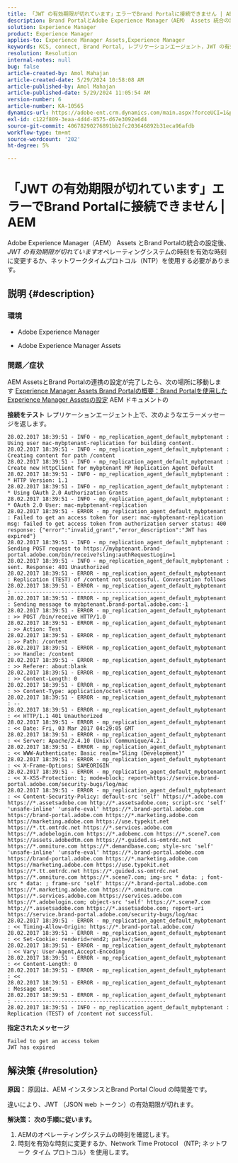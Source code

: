 ```yaml
---
title: 「JWT の有効期限が切れています」エラーでBrand Portalに接続できません | AEM
description: Brand PortalとAdobe Experience Manager（AEM） Assets 統合の設定後に発生した問題のトラブルシューティング方法について説明します。
solution: Experience Manager
product: Experience Manager
applies-to: Experience Manager Assets,Experience Manager
keywords: KCS, connect, Brand Portal, レプリケーションエージェント，JWT の有効期限が切れました，AEM, Adobe Experience Manager, 6.2, エラー，JSON web トークン
resolution: Resolution
internal-notes: null
bug: false
article-created-by: Amol Mahajan
article-created-date: 5/29/2024 10:58:08 AM
article-published-by: Amol Mahajan
article-published-date: 5/29/2024 11:05:54 AM
version-number: 6
article-number: KA-10565
dynamics-url: https://adobe-ent.crm.dynamics.com/main.aspx?forceUCI=1&pagetype=entityrecord&etn=knowledgearticle&id=90099654-aa1d-ef11-840a-002248092444
exl-id: c122f809-3eaa-4d4d-8575-d67e3092e6d4
source-git-commit: 40678290276891bb2fc203646892b31eca96afdb
workflow-type: tm+mt
source-wordcount: '202'
ht-degree: 5%

---
```


# 「JWT の有効期限が切れています」エラーでBrand Portalに接続できません | AEM


Adobe Experience Manager（AEM） Assets とBrand Portalの統合の設定後、 *JWT の有効期限が切れています*&#x200B;オペレーティングシステムの時刻を有効な時刻に変更するか、ネットワークタイムプロトコル（NTP）を使用する必要があります。

## 説明 {#description}


### <b>環境</b>

- Adobe Experience Manager


- Adobe Experience Manager Assets




### <b>問題／症状</b>

AEM AssetsとBrand Portalの連携の設定が完了したら、次の場所に移動します [Experience Manager Assets Brand Portalの概要：Brand Portalを使用したExperience Manager Assetsの設定](https://experienceleague.adobe.com/en/docs/experience-manager-brand-portal/using/introduction/brand-portal#configure-brand-portal) AEM ドキュメントの



<b>接続をテスト</b> レプリケーションエージェント上で、次のようなエラーメッセージを返します。


```
28.02.2017 18:39:51 - INFO - mp_replication_agent_default_mybptenant : Using user mac-mybptenant-replication for building content.
28.02.2017 18:39:51 - INFO - mp_replication_agent_default_mybptenant : Creating content for path /content
28.02.2017 18:39:51 - INFO - mp_replication_agent_default_mybptenant : Create new HttpClient for mybptenant MP Replication Agent Default
28.02.2017 18:39:51 - INFO - mp_replication_agent_default_mybptenant : * HTTP Version: 1.1
28.02.2017 18:39:51 - INFO - mp_replication_agent_default_mybptenant : * Using OAuth 2.0 Authorization Grants
28.02.2017 18:39:51 - INFO - mp_replication_agent_default_mybptenant : * OAuth 2.0 User: mac-mybptenant-replication
28.02.2017 18:39:51 - ERROR - mp_replication_agent_default_mybptenant : Failed to get an access token for user: mac-mybptenant-replication msg: failed to get access token from authorization server status: 400 response: {"error":"invalid_grant","error_description":"JWT has expired"}
28.02.2017 18:39:51 - INFO - mp_replication_agent_default_mybptenant : Sending POST request to https://mybptenant.brand-portal.adobe.com/bin/receive?sling:authRequestLogin=1
28.02.2017 18:39:51 - INFO - mp_replication_agent_default_mybptenant : sent. Response: 401 Unauthorized
28.02.2017 18:39:51 - ERROR - mp_replication_agent_default_mybptenant : Replication (TEST) of /content not successful. Conversation follows
28.02.2017 18:39:51 - ERROR - mp_replication_agent_default_mybptenant : ------------------------------------------------
28.02.2017 18:39:51 - ERROR - mp_replication_agent_default_mybptenant : Sending message to mybptenant.brand-portal.adobe.com:-1
28.02.2017 18:39:51 - ERROR - mp_replication_agent_default_mybptenant : >> POST /bin/receive HTTP/1.0
28.02.2017 18:39:51 - ERROR - mp_replication_agent_default_mybptenant : >> Action: Test
28.02.2017 18:39:51 - ERROR - mp_replication_agent_default_mybptenant : >> Path: /content
28.02.2017 18:39:51 - ERROR - mp_replication_agent_default_mybptenant : >> Handle: /content
28.02.2017 18:39:51 - ERROR - mp_replication_agent_default_mybptenant : >> Referer: about:blank
28.02.2017 18:39:51 - ERROR - mp_replication_agent_default_mybptenant : >> Content-Length: 0
28.02.2017 18:39:51 - ERROR - mp_replication_agent_default_mybptenant : >> Content-Type: application/octet-stream
28.02.2017 18:39:51 - ERROR - mp_replication_agent_default_mybptenant : --
28.02.2017 18:39:51 - ERROR - mp_replication_agent_default_mybptenant : << HTTP/1.1 401 Unauthorized
28.02.2017 18:39:51 - ERROR - mp_replication_agent_default_mybptenant : << Date: Fri, 03 Mar 2017 04:29:05 GMT
28.02.2017 18:39:51 - ERROR - mp_replication_agent_default_mybptenant : << Server: Apache/2.4.10 (Unix) Communique/4.2.1
28.02.2017 18:39:51 - ERROR - mp_replication_agent_default_mybptenant : << WWW-Authenticate: Basic realm="Sling (Development)"
28.02.2017 18:39:51 - ERROR - mp_replication_agent_default_mybptenant : << X-Frame-Options: SAMEORIGIN
28.02.2017 18:39:51 - ERROR - mp_replication_agent_default_mybptenant : << X-XSS-Protection: 1; mode=block; report=https://service.brand-portal.adobe.com/security-bugs/log/mac
28.02.2017 18:39:51 - ERROR - mp_replication_agent_default_mybptenant : << Content-Security-Policy: default-src 'self' https://*.adobe.com https://*.assetsadobe.com http://*.assetsadobe.com; script-src 'self' 'unsafe-inline' 'unsafe-eval' https://*.brand-portal.adobe.com https://brand-portal.adobe.com https://*.marketing.adobe.com https://marketing.adobe.com https://use.typekit.net https://*.tt.omtrdc.net https://*.services.adobe.com https://*.adobelogin.com https://*.adobemc.com https://*.scene7.com https://assets.adobedtm.com https://*.guided.ss-omtrdc.net https://*.omniture.com https://*.demandbase.com; style-src 'self' 'unsafe-inline' 'unsafe-eval' https://*.brand-portal.adobe.com https://brand-portal.adobe.com https://*.marketing.adobe.com https://marketing.adobe.com https://use.typekit.net https://*.tt.omtrdc.net https://*.guided.ss-omtrdc.net https://*.omniture.com https://*.scene7.com; img-src * data: ; font-src * data: ; frame-src 'self' https://*.brand-portal.adobe.com https://*.marketing.adobe.com https://*.omniture.com https://*.services.adobe.com https://services.adobe.com https://*.adobelogin.com; object-src 'self' https://*.scene7.com http://*.assetsadobe.com https://*.assetsadobe.com; report-uri https://service.brand-portal.adobe.com/security-bugs/log/mac
28.02.2017 18:39:51 - ERROR - mp_replication_agent_default_mybptenant : << Timing-Allow-Origin: https://*.brand-portal.adobe.com/
28.02.2017 18:39:51 - ERROR - mp_replication_agent_default_mybptenant : << Set-Cookie: renderid=rend2; path=/;Secure
28.02.2017 18:39:51 - ERROR - mp_replication_agent_default_mybptenant : << Vary: User-Agent,Accept-Encoding
28.02.2017 18:39:51 - ERROR - mp_replication_agent_default_mybptenant : << Content-Length: 0
28.02.2017 18:39:51 - ERROR - mp_replication_agent_default_mybptenant : <<
28.02.2017 18:39:51 - ERROR - mp_replication_agent_default_mybptenant : Message sent.
28.02.2017 18:39:51 - ERROR - mp_replication_agent_default_mybptenant : ------------------------------------------------
28.02.2017 18:39:51 - INFO - mp_replication_agent_default_mybptenant : Replication (TEST) of /content not successful.
```



<b>指定されたメッセージ</b>

```
Failed to get an access token 
JWT has expired
```



## 解決策 {#resolution}

<b>原因：</b>
原因は、AEM インスタンスとBrand Portal Cloud の時間差です。

違いにより、JWT （JSON web トークン）の有効期限が切れます。


<b>解決策：</b>
<b>次の手順に従います。</b>

1. AEMのオペレーティングシステムの時刻を確認します。
2. 時刻を有効な時刻に変更するか、Network Time Protocol （NTP; ネットワーク タイム プロトコル）を使用します。
